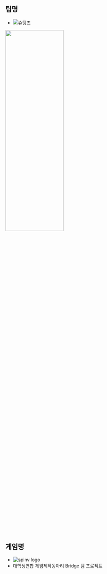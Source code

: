 ## 팀명
* ![슈팅즈](https://user-images.githubusercontent.com/13173730/100429635-f071ef80-30d8-11eb-9783-30c4cb5f419b.png)
<img src="https://user-images.githubusercontent.com/13173730/100429635-f071ef80-30d8-11eb-9783-30c4cb5f419b.png" width="60%" height="40%">

## 게임명
* ![spinv logo](https://user-images.githubusercontent.com/13173730/100429404-9b35de00-30d8-11eb-99c5-d7ffd8693d9c.png)
* 대학생연합 게임제작동아리 Bridge 팀 프로젝트
